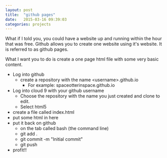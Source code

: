 ```yaml
---
layout: post
title:  "github pages"
date:   2015-03-16 09:39:03
categories: projects
---
```

What if I told you, you could have a website up and running within the hour that was free. Github allows you to create one website using it's website. It is referred to as github pages. 

What I want you to do is create a one page html file with some very basic content.

* Log into github 
    * create a repository with the name \<username\>.github.io
       * For example: spaceotterinspace.github.io
* Log into cloud 9 with your github username
   * Choose the repository with the name you just created and clone to edit.
   * Select html5
* create a file called index.html
* put some html in here
* put it back on github
    * on the tab called bash (the command line)
    * git add .
    * git commit -m "Initial commit"
    * git push
* profit!!
